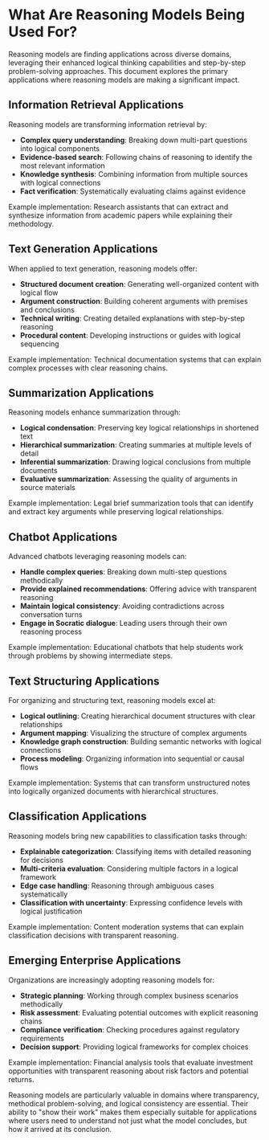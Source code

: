# What Are Reasoning Models Being Used For?

Reasoning models are finding applications across diverse domains, leveraging their enhanced logical thinking capabilities and step-by-step problem-solving approaches. This document explores the primary applications where reasoning models are making a significant impact.

## Information Retrieval Applications

Reasoning models are transforming information retrieval by:

- **Complex query understanding**: Breaking down multi-part questions into logical components
- **Evidence-based search**: Following chains of reasoning to identify the most relevant information
- **Knowledge synthesis**: Combining information from multiple sources with logical connections
- **Fact verification**: Systematically evaluating claims against evidence

Example implementation: Research assistants that can extract and synthesize information from academic papers while explaining their methodology.

## Text Generation Applications

When applied to text generation, reasoning models offer:

- **Structured document creation**: Generating well-organized content with logical flow
- **Argument construction**: Building coherent arguments with premises and conclusions
- **Technical writing**: Creating detailed explanations with step-by-step reasoning
- **Procedural content**: Developing instructions or guides with logical sequencing

Example implementation: Technical documentation systems that can explain complex processes with clear reasoning chains.

## Summarization Applications

Reasoning models enhance summarization through:

- **Logical condensation**: Preserving key logical relationships in shortened text
- **Hierarchical summarization**: Creating summaries at multiple levels of detail
- **Inferential summarization**: Drawing logical conclusions from multiple documents
- **Evaluative summarization**: Assessing the quality of arguments in source materials

Example implementation: Legal brief summarization tools that can identify and extract key arguments while preserving logical relationships.

## Chatbot Applications

Advanced chatbots leveraging reasoning models can:

- **Handle complex queries**: Breaking down multi-step questions methodically
- **Provide explained recommendations**: Offering advice with transparent reasoning
- **Maintain logical consistency**: Avoiding contradictions across conversation turns
- **Engage in Socratic dialogue**: Leading users through their own reasoning process

Example implementation: Educational chatbots that help students work through problems by showing intermediate steps.

## Text Structuring Applications

For organizing and structuring text, reasoning models excel at:

- **Logical outlining**: Creating hierarchical document structures with clear relationships
- **Argument mapping**: Visualizing the structure of complex arguments
- **Knowledge graph construction**: Building semantic networks with logical connections
- **Process modeling**: Organizing information into sequential or causal flows

Example implementation: Systems that can transform unstructured notes into logically organized documents with hierarchical structures.

## Classification Applications

Reasoning models bring new capabilities to classification tasks through:

- **Explainable categorization**: Classifying items with detailed reasoning for decisions
- **Multi-criteria evaluation**: Considering multiple factors in a logical framework
- **Edge case handling**: Reasoning through ambiguous cases systematically
- **Classification with uncertainty**: Expressing confidence levels with logical justification

Example implementation: Content moderation systems that can explain classification decisions with transparent reasoning.

## Emerging Enterprise Applications

Organizations are increasingly adopting reasoning models for:

- **Strategic planning**: Working through complex business scenarios methodically
- **Risk assessment**: Evaluating potential outcomes with explicit reasoning chains
- **Compliance verification**: Checking procedures against regulatory requirements
- **Decision support**: Providing logical frameworks for complex choices

Example implementation: Financial analysis tools that evaluate investment opportunities with transparent reasoning about risk factors and potential returns.

Reasoning models are particularly valuable in domains where transparency, methodical problem-solving, and logical consistency are essential. Their ability to "show their work" makes them especially suitable for applications where users need to understand not just what the model concludes, but how it arrived at its conclusion.
